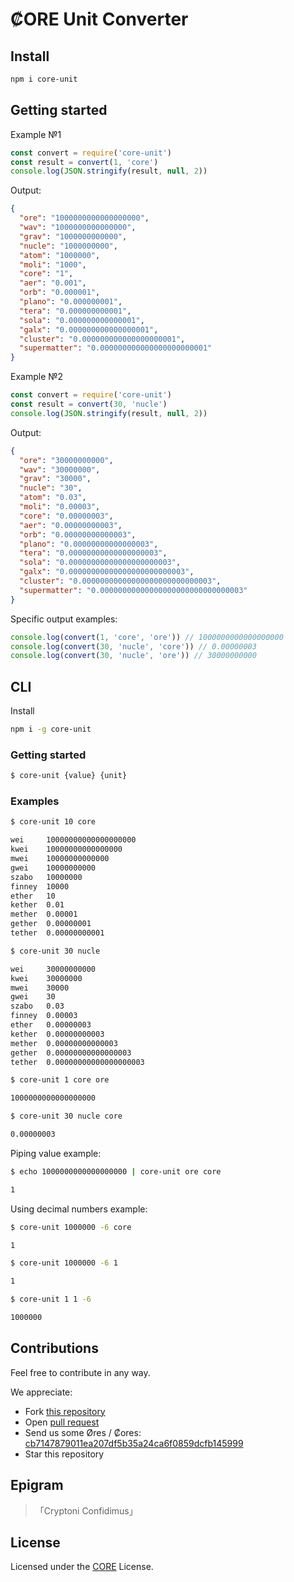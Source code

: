 # ₡ORE Unit Converter

## Install

```bash
npm i core-unit
```

## Getting started

Example №1

```js
const convert = require('core-unit')
const result = convert(1, 'core')
console.log(JSON.stringify(result, null, 2))
```

Output:

```json
{
  "ore": "1000000000000000000",
  "wav": "1000000000000000",
  "grav": "1000000000000",
  "nucle": "1000000000",
  "atom": "1000000",
  "moli": "1000",
  "core": "1",
  "aer": "0.001",
  "orb": "0.000001",
  "plano": "0.000000001",
  "tera": "0.000000000001",
  "sola": "0.000000000000001",
  "galx": "0.000000000000000001",
  "cluster": "0.000000000000000000001",
  "supermatter": "0.000000000000000000000001"
}
```

Example №2

```js
const convert = require('core-unit')
const result = convert(30, 'nucle')
console.log(JSON.stringify(result, null, 2))
```

Output:

```json
{
  "ore": "30000000000",
  "wav": "30000000",
  "grav": "30000",
  "nucle": "30",
  "atom": "0.03",
  "moli": "0.00003",
  "core": "0.00000003",
  "aer": "0.00000000003",
  "orb": "0.00000000000003",
  "plano": "0.00000000000000003",
  "tera": "0.00000000000000000003",
  "sola": "0.00000000000000000000003",
  "galx": "0.00000000000000000000000003",
  "cluster": "0.00000000000000000000000000003",
  "supermatter": "0.00000000000000000000000000000003"
}
```

Specific output examples:

```js
console.log(convert(1, 'core', 'ore')) // 1000000000000000000
console.log(convert(30, 'nucle', 'core')) // 0.00000003
console.log(convert(30, 'nucle', 'ore')) // 30000000000
```

## CLI

Install

```bash
npm i -g core-unit
```

### Getting started

```bash
$ core-unit {value} {unit}
```

### Examples

```bash
$ core-unit 10 core

wei     10000000000000000000
kwei    10000000000000000
mwei    10000000000000
gwei    10000000000
szabo   10000000
finney  10000
ether   10
kether  0.01
mether  0.00001
gether  0.00000001
tether  0.00000000001
```

```bash
$ core-unit 30 nucle

wei     30000000000
kwei    30000000
mwei    30000
gwei    30
szabo   0.03
finney  0.00003
ether   0.00000003
kether  0.00000000003
mether  0.00000000000003
gether  0.00000000000000003
tether  0.00000000000000000003
```

```bash
$ core-unit 1 core ore

1000000000000000000
```

```bash
$ core-unit 30 nucle core

0.00000003
```

Piping value example:

```bash
$ echo 1000000000000000000 | core-unit ore core

1
```

Using decimal numbers example:

```bash
$ core-unit 1000000 -6 core

1
```

```bash
$ core-unit 1000000 -6 1

1
```

```bash
$ core-unit 1 1 -6

1000000
```

## Contributions

Feel free to contribute in any way.

We appreciate:
- Fork [this repository](https://github.com/cryptohub-digital/core-unit/fork)
- Open [pull request](https://github.com/cryptohub-digital/core-unit/pulls)
- Send us some Øres / ₡ores: [cb7147879011ea207df5b35a24ca6f0859dcfb145999](https://blockindex.net/address/cb7147879011ea207df5b35a24ca6f0859dcfb145999)
- Star this repository

## Epigram

> 「Cryptoni Confidimus」

## License

Licensed under the [CORE](LICENSE) License.
